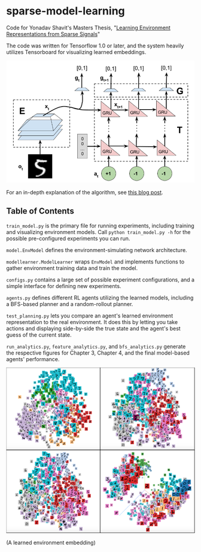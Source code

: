 # sparse-model-learning

Code for Yonadav Shavit's Masters Thesis, "[Learning Environment Representations from Sparse Signals](http://yonadavshavit.com/assets/files/masters-engineering-thesis.pdf)"

The code was written for Tensorflow 1.0 or later, and the system heavily utilizes Tensorboard for visualizing learned embeddings.

![Learning architecture](/figures/meng-network-diagram.png)

For an in-depth explanation of the algorithm, see [this blog post](http://yonadavshavit.com/Masters-Thesis/).

## Table of Contents
`train_model.py` is the primary file for running experiments, including training and visualizing environment models.
 Call `python train_model.py -h` for the possible pre-configured experiments you can run.

`model.EnvModel` defines the environment-simulating network architecture.

`modellearner.ModelLearner` wraps `EnvModel` and implements functions to gather environment training data and train the model.

`configs.py` contains a large set of possible experiment configurations, and a simple interface for defining new experiments.

`agents.py` defines different RL agents utilizing the learned models, including a BFS-based planner and a random-rollout planner.

`test_planning.py` lets you compare an agent's learned environment representation to the real environment.
 It does this by letting you take actions and displaying side-by-side the true state and the agent's best guess of the current state.
 
`run_analytics.py`, `feature_analytics.py`, and `bfs_analytics.py` generate the respective figures for Chapter 3, Chapter 4, and the final model-based agents' performance.

![Example learned latent space](/figures/Linear_3step_full.png)

(A learned environment embedding)
